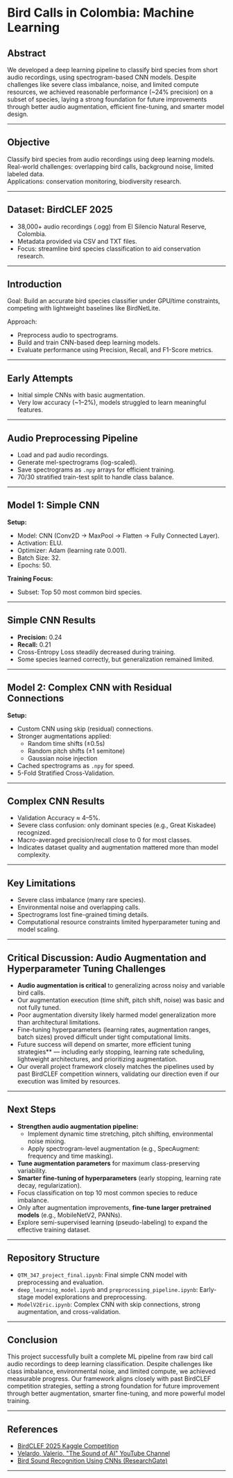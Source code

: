 # Bird Calls in Colombia: Machine Learning

## Abstract
We developed a deep learning pipeline to classify bird species from short audio recordings, using spectrogram-based CNN models. Despite challenges like severe class imbalance, noise, and limited compute resources, we achieved reasonable performance (~24% precision) on a subset of species, laying a strong foundation for future improvements through better audio augmentation, efficient fine-tuning, and smarter model design.

---

## Objective
Classify bird species from audio recordings using deep learning models.  
Real-world challenges: overlapping bird calls, background noise, limited labeled data.  
Applications: conservation monitoring, biodiversity research.

---

## Dataset: BirdCLEF 2025
- 38,000+ audio recordings (.ogg) from El Silencio Natural Reserve, Colombia.
- Metadata provided via CSV and TXT files.
- Focus: streamline bird species classification to aid conservation research.

---

## Introduction
Goal: Build an accurate bird species classifier under GPU/time constraints, competing with lightweight baselines like BirdNetLite.

Approach:
- Preprocess audio to spectrograms.
- Build and train CNN-based deep learning models.
- Evaluate performance using Precision, Recall, and F1-Score metrics.

---

## Early Attempts
- Initial simple CNNs with basic augmentation.
- Very low accuracy (~1–2%), models struggled to learn meaningful features.

---

## Audio Preprocessing Pipeline
- Load and pad audio recordings.
- Generate mel-spectrograms (log-scaled).
- Save spectrograms as `.npy` arrays for efficient training.
- 70/30 stratified train-test split to handle class balance.

---

## Model 1: Simple CNN

**Setup:**
- Model: CNN (Conv2D → MaxPool → Flatten → Fully Connected Layer).
- Activation: ELU.
- Optimizer: Adam (learning rate 0.001).
- Batch Size: 32.
- Epochs: 50.

**Training Focus:**
- Subset: Top 50 most common bird species.

---

## Simple CNN Results
- **Precision:** 0.24
- **Recall:** 0.21
- Cross-Entropy Loss steadily decreased during training.
- Some species learned correctly, but generalization remained limited.

---

## Model 2: Complex CNN with Residual Connections

**Setup:**
- Custom CNN using skip (residual) connections.
- Stronger augmentations applied:
  - Random time shifts (±0.5s)
  - Random pitch shifts (±1 semitone)
  - Gaussian noise injection
- Cached spectrograms as `.npy` for speed.
- 5-Fold Stratified Cross-Validation.

---

## Complex CNN Results
- Validation Accuracy ≈ 4–5%.
- Severe class confusion: only dominant species (e.g., Great Kiskadee) recognized.
- Macro-averaged precision/recall close to 0 for most classes.
- Indicates dataset quality and augmentation mattered more than model complexity.

---

## Key Limitations
- Severe class imbalance (many rare species).
- Environmental noise and overlapping calls.
- Spectrograms lost fine-grained timing details.
- Computational resource constraints limited hyperparameter tuning and model scaling.

---

## Critical Discussion: Audio Augmentation and Hyperparameter Tuning Challenges
- **Audio augmentation is critical** to generalizing across noisy and variable bird calls.
- Our augmentation execution (time shift, pitch shift, noise) was basic and not fully tuned.
- Poor augmentation diversity likely harmed model generalization more than architectural limitations.
- Fine-tuning hyperparameters (learning rates, augmentation ranges, batch sizes) proved difficult under tight computational limits.
- Future success will depend on smarter, more efficient tuning strategies** — including early stopping, learning rate scheduling, lightweight architectures, and prioritizing augmentation.
- Our overall project framework closely matches the pipelines used by past BirdCLEF competition winners, validating our direction even if our execution was limited by resources.

---

## Next Steps
- **Strengthen audio augmentation pipeline:**
  - Implement dynamic time stretching, pitch shifting, environmental noise mixing.
  - Apply spectrogram-level augmentation (e.g., SpecAugment: frequency and time masking).
- **Tune augmentation parameters** for maximum class-preserving variability.
- **Smarter fine-tuning of hyperparameters** (early stopping, learning rate decay, regularization).
- Focus classification on top 10 most common species to reduce imbalance.
- Only after augmentation improvements, **fine-tune larger pretrained models** (e.g., MobileNetV2, PANNs).
- Explore semi-supervised learning (pseudo-labeling) to expand the effective training dataset.

---

## Repository Structure
- `QTM_347_project_final.ipynb`: Final simple CNN model with preprocessing and evaluation.
- `deep_learning_model.ipynb` and `preprocessing_pipeline.ipynb`: Early-stage model explorations and preprocessing.
- `ModelV2Eric.ipynb`: Complex CNN with skip connections, strong augmentation, and cross-validation.

---

## Conclusion
This project successfully built a complete ML pipeline from raw bird call audio recordings to deep learning classification. Despite challenges like class imbalance, environmental noise, and limited compute, we achieved measurable progress. Our framework aligns closely with past BirdCLEF competition strategies, setting a strong foundation for future improvement through better augmentation, smarter fine-tuning, and more powerful model training.

---

## References
- [BirdCLEF 2025 Kaggle Competition](https://www.kaggle.com/competitions/birdclef-2025)
- [Velardo, Valerio. "The Sound of AI" YouTube Channel](https://www.youtube.com/@ValerioVelardoTheSoundofAI)
- [Bird Sound Recognition Using CNNs (ResearchGate)](https://www.researchgate.net/publication/334163277_Bird_Sound_Recognition_Using_a_Convolutional_Neural_Network)

---
